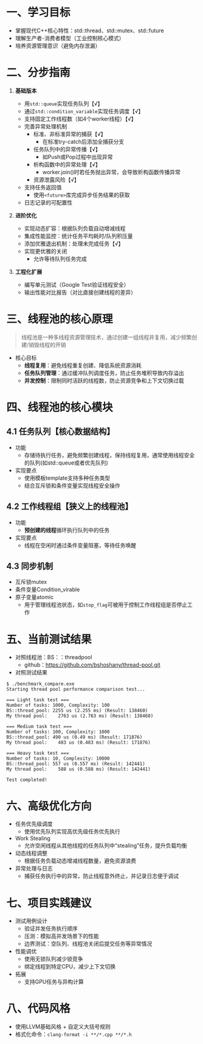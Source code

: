 # 一、学习目标​​
- 掌握现代C++核心特性：std::thread、std::mutex、std::future
- 理解生产者-消费者模型（工业控制核心模式）
- 培养资源管理意识（避免内存泄漏）
# 二、分步指南
1. **基础版本**
   - 用`std::queue`实现任务队列【√】
   - 通过`std::condition_variable`实现任务调度【√】
   - 支持固定工作线程数（如4个worker线程）【√】
   - 完善异常处理机制
     - 标准、非标准异常的捕获【√】
       - 在标准try-catch后添加全捕获分支
     - 任务队列中的异常传播【√】
       - 如Push或Pop过程中出现异常
     - 析构函数中的异常处理【√】
       - worker.join()时若任务抛出异常，会导致析构函数传播异常
     - 资源泄露风险【√】
   - 支持任务返回值
     - 使用`<future>`库完成异步任务结果的获取
   - 日志记录的可配置性

2. **进阶优化**
   - 实现动态扩容：根据队列负载自动增减线程
   - 集成性能监控：统计任务平均耗时/队列积压量  
   - 添加优雅退出机制：处理未完成任务【√】
   - 实现更优雅的关闭
     - 允许等待队列任务完成

3. **工程化扩展** 
   - 编写单元测试（Google Test验证线程安全）  
   - 输出性能对比报告（对比直接创建线程的差异）  
# 三、线程池的核心原理
> 线程池是一种多线程资源管理技术，通过创建一组线程并复用，减少频繁创建/销毁线程的开销
- 核心目标
  - **线程复用**：避免线程重复创建、降低系统资源消耗
  - **任务队列管理**：通过缓冲队列调度任务，防止任务堆积导致内存溢出
  - **并发控制**：限制同时活跃的线程数，防止资源竞争和上下文切换过载
# 四、线程池的核心模块
## 4.1  任务队列【核心数据结构】
- 功能
  - 存储待执行任务，避免频繁创建线程，保持线程复用，通常使用线程安全的队列(如std::queue或者优先队列)
- 实现要点
  - 使用模板template支持多种任务类型
  - 结合互斥锁和条件变量实现线程安全操作
## 4.2  工作线程组【狭义上的线程池】
- 功能
  - **预创建的线程**循环执行队列中的任务
- 实现要点
  - 线程在空闲时通过条件变量阻塞，等待任务唤醒
## 4.3  同步机制
- 互斥锁mutex
- 条件变量Condition_virable
- 原子变量atomic
  - 用于管理线程池状态，如`stop_flag`可被用于控制工作线程组是否停止工作
# 五、当前测试结果
- 对照线程池：BS：：threadpool
  - github：https://github.com/bshoshany/thread-pool.git
- 对照测试结果
```TEST
$ ./benchmark_compare.exe
Starting thread pool performance comparison test...

=== Light task test ===
Number of tasks: 1000, Complexity: 100
BS::thread_pool: 2255 us (2.255 ms) (Result: 138460)
My thread pool:    2763 us (2.763 ms) (Result: 138460)

=== Medium task test ===
Number of tasks: 100, Complexity: 1000
BS::thread_pool: 490 us (0.49 ms) (Result: 171876)
My thread pool:    483 us (0.483 ms) (Result: 171876)

=== Heavy task test ===
Number of tasks: 10, Complexity: 10000
BS::thread_pool: 557 us (0.557 ms) (Result: 142441)
My thread pool:    588 us (0.588 ms) (Result: 142441)

Test completed!
```
# 六、高级优化方向
- 任务优先级调度
  - 使用优先队列实现高优先级任务优先执行
- Work Stealing
  - 允许空闲线程从其他线程的任务队列中“stealing”任务，提升负载均衡
- 动态线程调整
  - 根据任务负载动态增减线程数量，避免资源浪费
- 异常处理与日志
  - 捕获任务执行中的异常，防止线程意外终止，并记录日志便于调试
# 七、项目实践建议
- 测试用例设计
  - 验证并发任务执行顺序
  - 压测：模拟高并发场景下的性能
  - 边界测试：空队列、线程池关闭后提交任务等异常情况
- 性能调优
  - 使用无锁队列减少锁竞争
  - 绑定线程到特定CPU，减少上下文切换
- 拓展
  - 支持GPU任务与异构计算
# 八、代码风格
- 使用LLVM基础风格 + 自定义大括号规则
- 格式化命令：`clang-format -i **/*.cpp **/*.h`
